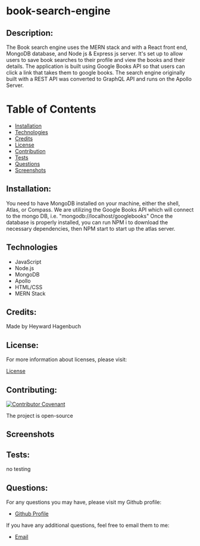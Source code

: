 # book-search-engine

## Description:
The Book search engine uses the MERN stack and with a React front end, MongoDB database, and Node js & Express js server. 
It's set up to allow users to save book searches to their profile and view the books and their details. 
The application is built using Google Books API so that users can click a link that takes them to google books. 
The search engine originally built with a REST API was converted to GraphQL API and runs on the Apollo Server.

  # Table of Contents

  - [Installation](#installation)
  - [Technologies](#technologies)
  - [Credits](#credits)
  - [License](#license)
  - [Contribution](#contributing)
  - [Tests](#tests)
  - [Questions](#questions)
  - [Screenshots](#screenshots)

## Installation:
You need to have MongoDB installed on your machine, either the shell, Atlas, or Compass. We are utilizing the Google Books API which will connect to the mongo DB, i.e. "mongodb://localhost/googlebooks"
Once the database is properly installed, you can run NPM i to download the necessary dependencies, then NPM start to start up the atlas server.

## Technologies
  - JavaScript
  - Node.js
  - MongoDB
  - Apollo
  - HTML/CSS
  - MERN Stack

  ## Credits:

  Made by Heyward Hagenbuch


  ## License:

  For more information about licenses, please visit:

  [License](https://opensource.org/licenses/MIT)


  ## Contributing:

  [![Contributor Covenant](https://img.shields.io/badge/Contributor%20Covenant-v2.0%20adopted-ff69b4.svg)](CODE_OF_CONDUCT.md)
  
  The project is open-source

  ## Screenshots
 
  ## Tests:

  no testing

  
  ## Questions:

  For any questions you may have, please visit my Github profile:
  - [Github Profile](https://github.com/HeywardHagenbuch)

  If you have any additional questions, feel free to email them to me:
  - [Email](Heyward360@gmail.com)
